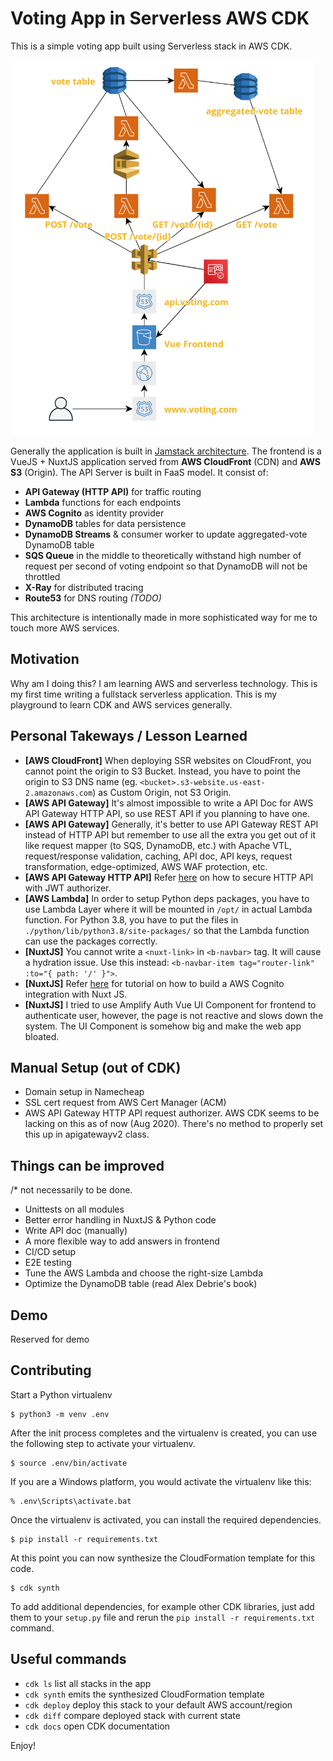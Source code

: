 
# Voting App in Serverless AWS CDK

This is a simple voting app built using Serverless stack in AWS CDK.

<a href="https://raw.githubusercontent.com/sdil/voting-serverless-cdk/master/architecture.png"><img src="https://raw.githubusercontent.com/sdil/voting-serverless-cdk/master/architecture.png" height="600" width="485" ></a>

Generally the application is built in [Jamstack architecture](https://jamstack.wtf). The frontend is a VueJS + NuxtJS application served from **AWS CloudFront** (CDN) and **AWS S3** (Origin). The API Server is built in FaaS model. It consist of:

- **API Gateway (HTTP API)** for traffic routing
- **Lambda** functions for each endpoints
- **AWS Cognito** as identity provider
- **DynamoDB** tables for data persistence
- **DynamoDB Streams** & consumer worker to update aggregated-vote DynamoDB table
- **SQS Queue** in the middle to theoretically withstand high number of request per second of voting endpoint so that DynamoDB will not be throttled
- **X-Ray** for distributed tracing
- **Route53** for DNS routing *(TODO)*

This architecture is intentionally made in more sophisticated way for me to touch more AWS services.

## Motivation

Why am I doing this? I am learning AWS and serverless technology. This is my first time writing a fullstack serverless application. This is my playground to learn CDK and AWS services generally.

## Personal Takeways / Lesson Learned

- **[AWS CloudFront]** When deploying SSR websites on CloudFront, you cannot point the origin to S3 Bucket. Instead, you have to point the origin to S3 DNS name (eg. `<bucket>.s3-website.us-east-2.amazonaws.com`) as Custom Origin, not S3 Origin.
- **[AWS API Gateway]** It's almost impossible to write a API Doc for AWS API Gateway HTTP API, so use REST API if you planning to have one.
- **[AWS API Gateway]** Generally, it's better to use API Gateway REST API instead of HTTP API but remember to use all the extra you get out of it like request mapper (to SQS, DynamoDB, etc.) with Apache VTL, request/response validation, caching, API doc, API keys, request transformation, edge-optimized, AWS WAF protection, etc.
- **[AWS API Gateway HTTP API]** Refer [here](https://auth0.com/blog/securing-aws-http-apis-with-jwt-authorizers/#Add-a-JWT-Authorizer-to-Your-API) on how to secure HTTP API with JWT authorizer.
- **[AWS Lambda]** In order to setup Python deps packages, you have to use Lambda Layer where it will be mounted in `/opt/` in actual Lambda function. For Python 3.8, you have to put the files in `./python/lib/python3.8/site-packages/` so that the Lambda function can use the packages correctly.
- **[NuxtJS]** You cannot write a `<nuxt-link>` in `<b-navbar>` tag. It will cause a hydration issue. Use this instead: `<b-navbar-item tag="router-link" :to="{ path: '/' }">`.
- **[NuxtJS]** Refer [here](https://www.youtube.com/watch?v=fzcG5Oe31bo) for tutorial on how to build a AWS Cognito integration with Nuxt JS.
- **[NuxtJS]** I tried to use Amplify Auth Vue UI Component for frontend to authenticate user, however, the page is not reactive and slows down the system. The UI Component is somehow big and make the web app bloated.

## Manual Setup (out of CDK)

- Domain setup in Namecheap
- SSL cert request from AWS Cert Manager (ACM)
- AWS API Gateway HTTP API request authorizer. AWS CDK seems to be lacking on this as of now (Aug 2020). There's no method to properly set this up in apigatewayv2 class.

## Things can be improved

/* not necessarily to be done.

- Unittests on all modules
- Better error handling in NuxtJS & Python code
- Write API doc (manually)
- A more flexible way to add answers in frontend
- CI/CD setup
- E2E testing
- Tune the AWS Lambda and choose the right-size Lambda
- Optimize the DynamoDB table (read Alex Debrie's book)

## Demo

Reserved for demo

## Contributing

Start a Python virtualenv

```
$ python3 -m venv .env
```

After the init process completes and the virtualenv is created, you can use the following
step to activate your virtualenv.

```
$ source .env/bin/activate
```

If you are a Windows platform, you would activate the virtualenv like this:

```
% .env\Scripts\activate.bat
```

Once the virtualenv is activated, you can install the required dependencies.

```
$ pip install -r requirements.txt
```

At this point you can now synthesize the CloudFormation template for this code.

```
$ cdk synth
```

To add additional dependencies, for example other CDK libraries, just add
them to your `setup.py` file and rerun the `pip install -r requirements.txt`
command.

## Useful commands

 * `cdk ls`          list all stacks in the app
 * `cdk synth`       emits the synthesized CloudFormation template
 * `cdk deploy`      deploy this stack to your default AWS account/region
 * `cdk diff`        compare deployed stack with current state
 * `cdk docs`        open CDK documentation

Enjoy!
